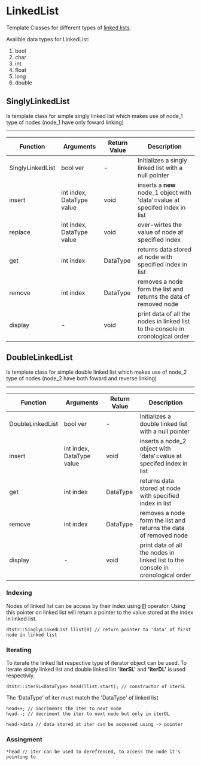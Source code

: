 # LinkedList

Template Classes for different types of [linked lists](https://www.geeksforgeeks.org/data-structures/linked-list/).

Avalible data types for LinkedList:
1. bool
1. char
1. int
1. float
1. long
1. double

## SinglyLinkedList

Is template class for simple singly linked list which makes use of node_1 type of nodes (node_1 have only foward linking)

---------------------------------------------------
Function | Arguments | Return Value | Description |
---------|-----------|--------------|-------------|
SinglyLinkedList | bool ver | - | Initializes a singly linked list with a null pointer
insert | int index, DataType value | void | inserts a **new** node_1 object with 'data'=value at specifed index in list
replace | int index, DataType value | void | over-wirtes the value of node at specified index
get | int index | DataType | returns data stored at node with specified index in list 
remove | int index | DataType | removes a node form the list and returns the data of removed node
display | - | void | print data of all the nodes in linked list to the console in cronological order

## DoubleLinkedList

Is template class for simple double linked list which makes use of node_2 type of nodes (node_2 have both foward and reverse linking)

---------------------------------------------------
Function | Arguments | Return Value | Description |
---------|-----------|--------------|-------------|
DoubleLinkedList | bool ver | - | Initializes a double linked list with a null pointer
insert | int index, DataType value | void | inserts a node_2 object with 'data'=value at specifed index in list
get | int index | DataType | returns data stored at node with specified index in list 
remove | int index | DataType | removes a node form the list and returns the data of removed node
display | - | void | print data of all the nodes in linked list to the console in cronological order

### Indexing
Nodes of linked list can be access by their index using **[]** operator. Using this pointer on linked list will return a pointer to the value stored at the index in linked list.
```
dtstr::SinglyLinkedList llist[0] // return pointer to 'data' of first node in linked list
```

### Iterating
To iterate the linked list respective type of iterator object can be used. To iterate singly linked list and double linked list **'iterSL'** and **'iterDL'** is used respectivly. 
```
dtstr::iterSL<DataType> head(llist.start); // constructor of iterSL 
```
The 'DataType' of iter must match the 'DataType' of linked list

```
head++; // incriments the iter to next node 
head--; // decriment the iter to next node but only in iterDL

head->data // data stored at iter can be accessed using -> pointer
```

### Assingment
```
*head // iter can be used to derefrenced, to access the node it's pointing to
```